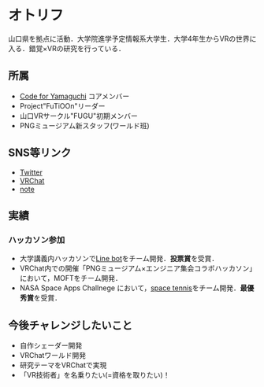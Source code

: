 # オトリフ

山口県を拠点に活動．大学院進学予定情報系大学生．大学4年生からVRの世界に入る．錯覚×VRの研究を行っている．
## 所属
- [Code for Yamaguchi](https://codeforyamaguchi.org/) コアメンバー
- Project"FuTiOOn"リーダー
- 山口VRサークル"FUGU"初期メンバー
- PNGミュージアム新スタッフ(ワールド班)

## SNS等リンク
- [Twitter](https://x.com/Otoriff_VR)
- [VRChat](https://vrchat.com/home/user/usr_280a2ecc-6287-48c4-8dde-0ed41c1abcba)
- [note](https://note.com/otoriff)

## 実績
### ハッカソン参加
- 大学講義内ハッカソンで[Line bot](https://github.com/HUTOSHI-souseidesign/Support_Camper)をチーム開発．**投票賞**を受賞．
- VRChat内での開催「PNGミュージアム×エンジニア集会コラボハッカソン」において，MOFTをチーム開発．
- NASA Space Apps Challnege において，[space tennis](https://vrchat.com/home/world/wrld_f1d265c6-c768-4997-b1d2-e39466fe57c7/info)をチーム開発．**最優秀賞**を受賞．

## 今後チャレンジしたいこと
- 自作シェーダー開発
- VRChatワールド開発
- 研究テーマをVRChatで実現
- 「VR技術者」を名乗りたい(=資格を取りたい)！
